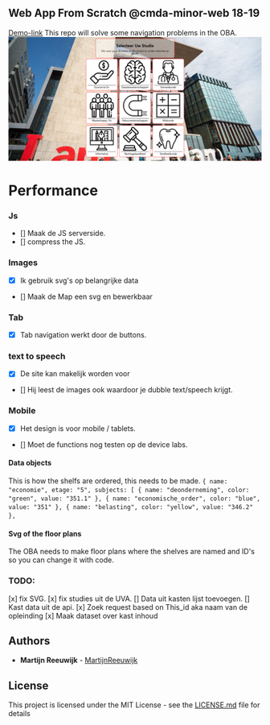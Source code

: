 ## Web App From Scratch @cmda-minor-web 18-19

[Demo-link](https://martijnreeuwijk.github.io/project-1-1819/)
This repo will solve some navigation problems in the OBA.
![Demo](https://github.com/MartijnReeuwijk/project-1-1819/blob/master/src/demo.png)

# Performance

### Js

- [] Maak de JS serverside.
- [] compress the JS.

### Images

- [x] Ik gebruik svg's op belangrijke data
- [] Maak de Map een svg en bewerkbaar

### Tab

- [x] Tab navigation werkt door de buttons.

### text to speech

- [x] De site kan makelijk worden voor
- [] Hij leest de images ook waardoor je dubble text/speech krijgt.

### Mobile

- [x] Het design is voor mobile / tablets.
- [] Moet de functions nog testen op de device labs.

#### Data objects

This is how the shelfs are ordered, this needs to be made.
`{ name: "economie", etage: "5", subjects: [ { name: "deonderneming", color: "green", value: "351.1" }, { name: "economische_order", color: "blue", value: "351" }, { name: "belasting", color: "yellow", value: "346.2" },`

#### Svg of the floor plans

The OBA needs to make floor plans where the shelves are named and ID's so you can change it with code.

### TODO:

[x] fix SVG.
[x] fix studies uit de UVA.
[] Data uit kasten lijst toevoegen.
[] Kast data uit de api.
[x] Zoek request based on This_id aka naam van de opleinding
[x] Maak dataset over kast inhoud

## Authors

- **Martijn Reeuwijk** - [MartijnReeuwijk](https://github.com/MartijnReeuwijk)

## License

This project is licensed under the MIT License - see the [LICENSE.md](LICENSE.md) file for details
